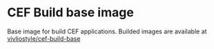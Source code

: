 # CEF Build base image

Base image for build CEF applications.
Builded images are available at [vivliostyle/cef-build-base](http://hub.docker.com/r/vivliostyle/cef-build-base)
